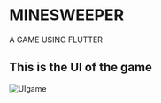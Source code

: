 # MINESWEEPER

A GAME USING FLUTTER

## This is the UI of the game

![UIgame](https://user-images.githubusercontent.com/92455101/210162391-4260c737-0328-4540-83b4-c00b87eb4e64.png)
